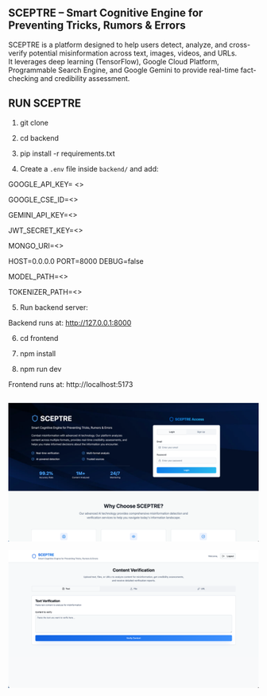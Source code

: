 ## SCEPTRE – Smart Cognitive Engine for Preventing Tricks, Rumors & Errors

SCEPTRE is a platform designed to help users detect, analyze, and cross-verify potential misinformation across text, images, videos, and URLs.  
It leverages deep learning (TensorFlow), Google Cloud Platform, Programmable Search Engine, and Google Gemini to provide real-time fact-checking and credibility assessment.

## RUN SCEPTRE

1. git clone <repo-url>  

2. cd backend  

3. pip install -r requirements.txt  

4. Create a `.env` file inside `backend/` and add:  

GOOGLE_API_KEY= <>

GOOGLE_CSE_ID=<>

GEMINI_API_KEY=<>

JWT_SECRET_KEY=<>

MONGO_URI=<>

HOST=0.0.0.0
PORT=8000
DEBUG=false

MODEL_PATH=<>

TOKENIZER_PATH=<>


5. Run backend server:  

Backend runs at: http://127.0.0.1:8000  

6. cd frontend  

7. npm install  

8. npm run dev  

Frontend runs at: http://localhost:5173  

##

![alt text](image.png)

![alt text](image-1.png)

